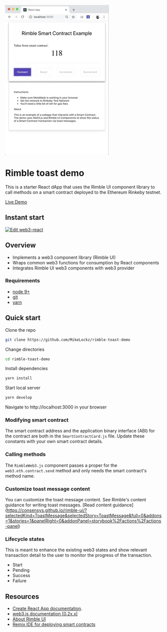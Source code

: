 ![Rimble Toast Demo](./_assets/giphy.webp)

# Rimble toast demo
This is a starter React dApp that uses the Rimble UI component library to call methods on a smart contract deployed to the Ethereum Rinkeby testnet.

[Live Demo](https://mikelockz.github.io/rimble-toast-demo)

## Instant start
[![Edit web3-react](https://codesandbox.io/static/img/play-codesandbox.svg)](https://codesandbox.io/s/github/MikeLockz/rimble-toast-demo)

## Overview
- Implements a web3 component library (Rimble UI)
- Wraps common web3 functions for consumption by React components
- Integrates Rimble UI web3 components with web3 provider

### Requirements
* [node 9+](https://nodejs.org/en/)
* [git](https://git-scm.com/downloads)
* [yarn](https://yarnpkg.com/en/docs/install)

## Quick start
Clone the repo
```bash
git clone https://github.com/MikeLockz/rimble-toast-demo
```
Change directories
```bash
cd rimble-toast-demo
```

Install dependencies
```bash
yarn install
```

Start local server
```bash
yarn develop
```

Navigate to http://localhost:3000 in your browser

### Modifying smart contract

The smart contract address and the application binary interface (ABI) for the contract are both in the `SmartContractCard.js` file. Update these constants with your own smart contract details.

### Calling methods

The `RimbleWeb3.js` component passes a proper for the `web3.eth.contract.send` method and only needs the smart contract's method name.

### Customize toast message content

You can customize the toast message content. See Rimble's content guidance for writing toast messages. 
[Read content guidance] (https://consensys.github.io/rimble-ui/?selectedKind=ToastMessage&selectedStory=ToastMessage&full=0&addons=1&stories=1&panelRight=0&addonPanel=storybook%2Factions%2Factions-panel) 

### Lifecycle states

This is meant to enhance the existing web3 states and show relevant transaction detail to the user to monitor the progress of the transaction.

* Start
* Pending
* Success
* Failure

## Resources
* [Create React App documentation](https://facebook.github.io/create-react-app/docs/getting-started).
* [web3.js documentation (0.2x.x)](https://github.com/ethereum/wiki/wiki/JavaScript-API)
* [About Rimble UI](https://rimble.consensys.design/)
* [Remix IDE for deploying smart contracts](https://remix.ethereum.org/)
